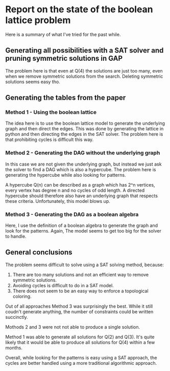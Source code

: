 # Report on the state of the boolean lattice problem

Here is a summary of what I've tried for the past while. 



## Generating all possibilities with a SAT solver and pruning symmetric solutions in GAP

The problem here is that even at Q(4) the solutions are just too many, even when we remove 
symmetric solutions from the search. Deleting symmetric solutions seems easy tho.



## Generating the tables from the paper

### Method 1 - Using the boolean lattice

The idea here is to use the boolean lattice model to generate the underlying graph and then
direct the edges. This was done by generating the lattice in python and then directing the 
edges in the SAT solver. The problem here is that prohibiting cycles is difficult this way.

### Method 2 - Generating the DAG without the underlying graph

In this case we are not given the underlying graph, but instead we just ask the solver to 
find a DAG which is also a hypercube. The problem here is generating the hypercube while
also looking for patterns. 

A hypercube Q(n) can be described as a graph which has 2^n vertices, every vertex has degree
n and no cycles of odd length. A directed hypercube should therefore also have an underlying
graph that respects these criteria. Unfortunately, this model blows up. 

### Method 3 - Generating the DAG as a boolean algebra

Here, I use the definition of a boolean algebra to generate the graph and look for the patterns.
Again, The model seems to get too big for the solver to handle. 



## General conclusions

The problem seems difficult to solve using a SAT solving method, because:

1. There are too many solutions and not an efficient way to remove symmetric solutions.
2. Avoiding cycles is difficult to do in a SAT model. 
3. There does not seem to be an easy way to enforce a topological coloring. 

Out of all approaches Method 3 was surprisingly the best. While it still coudn't generate 
anything, the number of constraints could be written succinctly. 

Mothods 2 and 3 were not not able to produce a single solution. 

Method 1 was able to generate all solutions for Q(2) and Q(3). It's quite likely that it 
would be able to produce all solutions for Q(4) within a few months. 

Overall, while looking for the patterns is easy using a SAT approach, the cycles are better 
handled using a more traditional algorithmic approach. 
